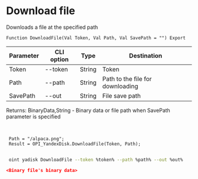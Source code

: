 ﻿---
sidebar_position: 7
---

# Download file
 Downloads a file at the specified path



`Function DownloadFile(Val Token, Val Path, Val SavePath = "") Export`

 | Parameter | CLI option | Type | Destination |
 |-|-|-|-|
 | Token | --token | String | Token |
 | Path | --path | String | Path to the file for downloading |
 | SavePath | --out | String | File save path |

 
 Returns: BinaryData,String - Binary data or file path when SavePath parameter is specified

<br/>




```bsl title="Code example"
 Path = "/alpaca.png";
 Result = OPI_YandexDisk.DownloadFile(Token, Path);
```
	


```sh title="CLI command example"
 
 oint yadisk DownloadFile --token %token% --path %path% --out %out%

```

```json title="Result"
<Binary file's binary data>
```
